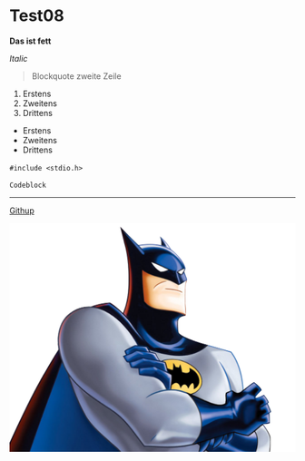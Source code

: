 # Test08

**Das ist fett**

*Italic*

>Blockquote
zweite Zeile


1. Erstens
2. Zweitens
3. Drittens

- Erstens
- Zweitens
- Drittens

`#include <stdio.h>`
```
Codeblock
```

---
[Githup](https://github.com/)

![Batman](Batman.png)